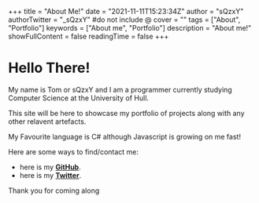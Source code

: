 +++
title = "About Me!"
date = "2021-11-11T15:23:34Z"
author = "sQzxY"
authorTwitter = "_sQzxY" #do not include @
cover = ""
tags = ["About", "Portfolio"]
keywords = ["About me", "Portfolio"]
description = "About me!"
showFullContent = false
readingTime = false
+++

# Hello There!

My name is Tom or sQzxY and I am a programmer currently studying Computer Science at the University of Hull.

This site will be here to showcase my portfolio of projects along with any other relavent artefacts.

My Favourite language is C# although Javascript is growing on me fast!

Here are some ways to find/contact me:

- here is my [**GitHub**](https://github.com/sqz-xy).
- here is my [**Twitter**](https://twitter.com/_sqzxy).

Thank you for coming along
